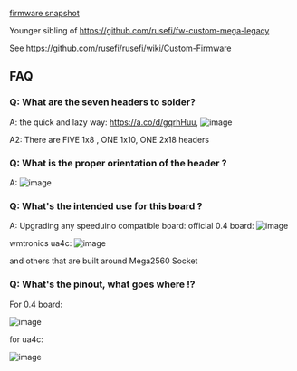 [firmware snapshot](https://rusefi.com/build_server/rusefi_bundle_mega100.zip)

Younger sibling of https://github.com/rusefi/fw-custom-mega-legacy

See https://github.com/rusefi/rusefi/wiki/Custom-Firmware


## FAQ

### Q: What are the seven headers to solder?

A: the quick and lazy way: https://a.co/d/gqrhHuu,
![image](https://github.com/user-attachments/assets/a16d3751-98fb-4356-81a4-0b60ea74412e)

A2: There are FIVE 1x8 , ONE 1x10, ONE 2x18 headers

### Q: What is the proper orientation of the header ?

A: ![image](https://github.com/user-attachments/assets/56093289-822f-4563-945d-78ed3974e61b)

### Q: What's the intended use for this board ?

A: Upgrading any speeduino compatible board:
official 0.4 board:
![image](https://github.com/user-attachments/assets/42d13a18-f82e-4099-8cbe-4ce0f497a5e0)

wmtronics ua4c: 
![image](https://github.com/user-attachments/assets/a205657c-9981-40bf-862f-b4be591665de)

and others that are built around Mega2560 Socket

### Q: What's the pinout, what goes where !?

For 0.4 board:

![image](https://github.com/user-attachments/assets/9bf27266-6805-4cec-be03-d8e6f4a9e3a7)


for ua4c: 

![image](https://github.com/user-attachments/assets/5513b8ca-3588-40cb-ac08-f7716a8d7a15)


